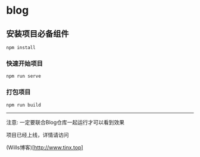 # blog

## 安装项目必备组件
```
npm install
```

### 快速开始项目
```
npm run serve
```

### 打包项目
```
npm run build
```

---

注意: 一定要联合Blog仓库一起运行才可以看到效果



项目已经上线，详情请访问

(Wills博客)[http://www.tinx.top]